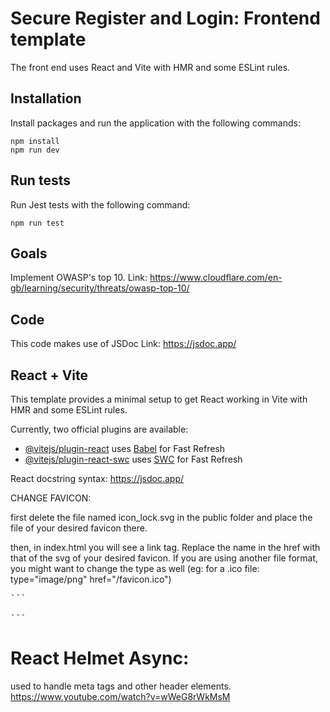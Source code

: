 # Secure Register and Login: Frontend template

The front end uses React and Vite with HMR and some ESLint rules.

## Installation

Install packages and run the application with the following commands:

```pwsh
npm install
npm run dev
```

## Run tests

Run Jest tests with the following command:
```pwsh
npm run test
```

## Goals

Implement OWASP's top 10.
Link: https://www.cloudflare.com/en-gb/learning/security/threats/owasp-top-10/

## Code
This code makes use of JSDoc
Link: https://jsdoc.app/

## React + Vite

This template provides a minimal setup to get React working in Vite with HMR and some ESLint rules.

Currently, two official plugins are available:

- [@vitejs/plugin-react](https://github.com/vitejs/vite-plugin-react/blob/main/packages/plugin-react/README.md) uses [Babel](https://babeljs.io/) for Fast Refresh
- [@vitejs/plugin-react-swc](https://github.com/vitejs/vite-plugin-react-swc) uses [SWC](https://swc.rs/) for Fast Refresh

React docstring syntax: https://jsdoc.app/

CHANGE FAVICON:

first delete the file named icon_lock.svg in the public folder and place the file of your desired favicon there.

then, in index.html you will see a link tag. Replace the name in the href with that of the svg of your desired favicon. If you are using another file format, you might want to change the type as well (eg: for a .ico file: type="image/png" href="/favicon.ico")

<pre>
```
<link rel="icon" type="image/svg+xml" href="/icon_lock.svg" />
```
</pre>

# React Helmet Async:
used to handle meta tags and other header elements.
https://www.youtube.com/watch?v=wWeG8rWkMsM